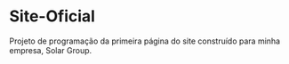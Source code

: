 # Site-Oficial

Projeto de programação da primeira página do site construído para minha empresa, Solar Group.
